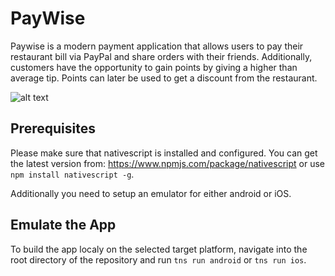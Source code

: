 # PayWise
Paywise is a modern payment application that allows users to pay their restaurant bill via PayPal and share orders with their friends. Additionally, customers have the opportunity to gain points by giving a higher than average tip. Points can later be used to get a discount from the restaurant.

![alt text](https://raw.githubusercontent.com/ngormsen/paywise/edit/master/app/images/paypalwriteapplogo.png)

## Prerequisites
Please make sure that nativescript is installed and configured. You can get the latest version from: https://www.npmjs.com/package/nativescript 
or use  
`npm install nativescript -g`.

Additionally you need to setup an emulator for either android or iOS.

## Emulate the App
To build the app localy on the selected target platform, navigate into the root directory of the repository and run 
`tns run android`
or
`tns run ios`.
